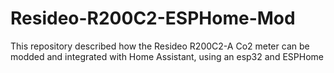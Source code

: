 # Resideo-R200C2-ESPHome-Mod
This repository described how the Resideo R200C2-A Co2 meter can be modded and integrated with Home Assistant, using an esp32 and ESPHome

